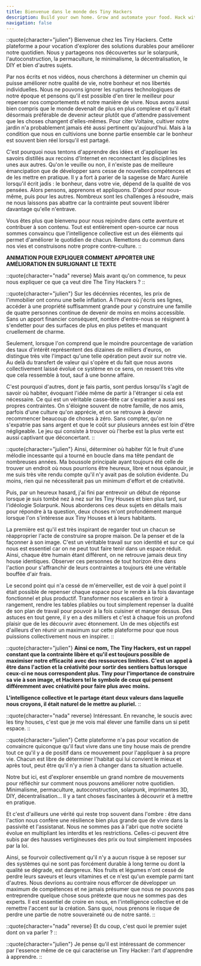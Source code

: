 ```yaml
---
title: Bienvenue dans le monde des Tiny Hackers
description: Build your own home. Grow and automate your food. Hack with the technology. Share and live with others.
navigation: false
---
```


::quote{character="julien"}
Bienvenue chez les Tiny Hackers. Cette plateforme a pour vocation d'explorer des solutions durables pour améliorer notre quotidien. Nous y partageons nos découvertes sur le solarpunk, l'autoconstruction, la permaculture, le minimalisme, la décentralisation, le DIY et bien d'autres sujets.

Par nos écrits et nos vidéos, nous cherchons à déterminer un chemin qui puisse améliorer notre qualité de vie, notre bonheur et nos libertés individuelles. Nous ne pouvons ignorer les ruptures technologiques de notre époque et pensons qu'il est possible d'en tirer le meilleur pour repenser nos comportements et notre manière de vivre. Nous avons aussi bien compris que le monde devenait de plus en plus complexe et qu'il était désormais préférable de devenir acteur plutôt que d'attendre passivement que les choses changent d'elles-mêmes. Pour citer Voltaire, cultiver notre jardin n'a probablement jamais été aussi pertinent qu'aujourd'hui. Mais à la condition que nous en cultivions une bonne partie ensemble car le bonheur est souvent bien réel lorsqu'il est partagé.

C'est pourquoi nous tentons d'apprendre des idées et d'appliquer les savoirs distillés aux recoins d'Internet en reconnectant les disciplines les unes aux autres. Qu'on le veuille ou non, il n'existe pas de meilleure émancipation que de développer sans cesse de nouvelles compétences et de les mettre en pratique. Il y a fort à parier de la sagesse de Marc Aurèle lorsqu'il écrit jadis : le bonheur, dans votre vie, dépend de la qualité de vos pensées. Alors pensons, apprenons et appliquons. D'abord pour nous-même, puis pour les autres. Nombreux sont les challenges à résoudre, mais ne nous laissons pas abattre car la contrainte peut souvent libérer davantage qu'elle n'entrave.

Vous êtes plus que bienvenu pour nous rejoindre dans cette aventure et contribuer à son contenu. Tout est entièrement open-source car nous sommes convaincu que l'intelligence collective est un des éléments qui permet d'améliorer le quotidien de chacun. Remettons du commun dans nos vies et construisons notre propre contre-culture.
::

**ANIMATION POUR EXPLIQUER COMMENT APPORTER UNE AMÉLIORATION EN SURLIGNANT LE TEXTE**

::quote{character="nada" reverse}
Mais avant qu'on commence, tu peux nous expliquer ce que ça veut dire The Tiny Hackers ?
::

::quote{character="julien"}
Sur les décénnies récentes, les prix de l'immobilier ont connu une belle inflation. À l'heure où j'écris ses lignes, accéder à une propriété suffisamment grande pour y construire une famille de quatre personnes continue de devenir de moins en moins accessible. Sans un apport financier conséquent, nombre d'entre-nous se résignent à s'endetter pour des surfaces de plus en plus petites et manquant cruellement de charme.

Seulement, lorsque l'on comprend que le moindre pourcentage de variation des taux d'intérêt représentent des dizaines de milliers d'euros, on distingue très vite l'impact qu'une telle opération peut avoir sur notre vie. Au delà du transfert de valeur qui s'opère et du fait que nous avons collectivement laissé évolué ce système en ce sens, on ressent très vite que cela ressemble à tout, sauf à une bonne affaire.

C'est pourquoi d'autres, dont je fais partis, sont perdus lorsqu'ils s'agit de savoir où habiter, évoquant l'idée même de partir à l'étranger si cela est nécessaire. Ce qui est un véritable casse-tête car s'expatrier a aussi ses propres contraintes. On s'éloigne souvent de notre famille, de nos amis, parfois d'une culture qu'on apprécie, et on se retrouve à devoir recommencer beaucoup de choses à zéro. Sans compter, qu'on ne s'expatrie pas sans argent et que le coût sur plusieurs années est loin d'être négligeable. Le jeu qui consiste à trouver où l'herbe est la plus verte est aussi captivant que déconcertant.
::

::quote{character="julien"}
Ainsi, déterminer où habiter fût le fruit d'une mélodie incessante qui a tourné en boucle dans ma tête pendant de nombreuses années. Ma boussole principale ayant toujours été celle de trouver un endroit où nous pourrions être heureux, libre et nous épanouir, je me suis très vite rendu compte qu'il n'y avait pas de solution évidente. Du moins, rien qui ne nécessiterait pas un minimum d'effort et de créativité.

Puis, par un heureux hasard, j'ai fini par entrevoir un début de réponse lorsque je suis tombé nez à nez sur les Tiny Houses et bien plus tard, sur l'idéologie Solarpunk. Nous aborderons ces deux sujets en détails mais pour répondre à ta question, deux choses m'ont profondément marqué lorsque l'on s'intéresse aux Tiny Houses et à leurs habitants.

La première est qu'il est très inspirant de regarder tout un chacun se réapproprier l'acte de construire sa propre maison. De la penser et de la façonner à son image. C'est un véritable travail sur son identité et sur ce qui nous est essentiel car on ne peut tout faire tenir dans un espace réduit. Ainsi, chaque être humain étant différent, on ne retrouve jamais deux tiny house identiques. Observer ces personnes de tout horizon être dans l'action pour s'affranchir de leurs contraintes a toujours été une véritable bouffée d'air frais.

Le second point qui n'a cessé de m'émerveiller, est de voir à quel point il était possible de repenser chaque espace pour le rendre à la fois davantage fonctionnel et plus productif. Transformer nos escaliers en tiroir à rangement, rendre les tables pliables ou tout simplement repenser la dualité de son plan de travail pour pouvoir à la fois cuisiner et manger dessus. Des astuces en tout genre, il y en a des milliers et c'est à chaque fois un profond plaisir que de les découvrir avec étonnement. Un de mes objectifs est d'ailleurs d'en réunir un maximum sur cette plateforme pour que nous puissions collectivement nous en inspirer.
::

::quote{character="julien"}
**Ainsi ce nom, The Tiny Hackers, est un rappel constant que la contrainte libère et qu'il est toujours possible de maximiser notre efficacité avec des ressources limitées. C'est un appel à être dans l'action et la créativité pour sortir des sentiers battus lorsque ceux-ci ne nous correspondent plus. Tiny pour l'importance de construire sa vie à son image, et Hackers tel le symbole de ceux qui pensent différemment avec créativité pour faire plus avec moins.**

**L'intelligence collective et le partage étant deux valeurs dans laquelle nous croyons, il était naturel de le mettre au pluriel.**
::

::quote{character="nada" reverse}
Intéressant. En revanche, le soucis avec les tiny houses, c'est que je me vois mal élever une famille dans un si petit espace.
::

::quote{character="julien"}
Cette plateforme n'a pas pour vocation de convaincre quiconque qu'il faut vivre dans une tiny house mais de prendre tout ce qu'il y a de positif dans ce mouvement pour l'appliquer à sa propre vie. Chacun est libre de déterminer l'habitat qui lui convient le mieux et après tout, peut être qu'il n'y a rien à changer dans ta situation actuelle.

Notre but ici, est d'explorer ensemble un grand nombre de mouvements pour réfléchir sur comment nous pouvons améliorer notre quotidien. Minimalisme, permaculture, autoconstruction, solarpunk, imprimantes 3D, DIY, décentralisation… Il y a tant choses fascinantes à découvrir et à mettre en pratique.

Et c'est d'ailleurs une vérité qui reste trop souvent dans l'ombre : être dans l'action nous confère une résilience bien plus grande que de vivre dans la passivité et l'assistanat. Nous ne sommes pas à l'abri que notre société évolue en multipliant les interdits et les restrictions. Celles-ci peuvent être subis par des hausses vertigineuses des prix ou tout simplement imposées par la loi.

Ainsi, se fourvoir collectivement qu'il n'y a aucun risque à se reposer sur des systèmes qui ne sont pas forcément durable à long terme ou dont la qualité se dégrade, est dangereux. Nos fruits et légumes n'ont cessé de perdre leurs saveurs et leurs vitamines et ce n'est qu'un exemple parmi tant d'autres. Nous devrions au contraire nous efforcer de développer un maximum de compétences et ne jamais présumer que nous ne pouvons pas entreprendre quelque chose sous prétexte que nous ne sommes pas des experts. Il est essentiel de croire en nous, en l'intelligence collective et de remettre l'accent sur la création. Sans quoi, nous prenons le risque de perdre une partie de notre souveraineté ou de notre santé.
::

::quote{character="nada" reverse}
Et du coup, c'est quoi le premier sujet dont on va parler ?
::

::quote{character="julien"}
Je pense qu'il est intéressant de commencer par l'essence même de ce qui caractérise un Tiny Hacker: l'art d'apprendre à apprendre.
::
